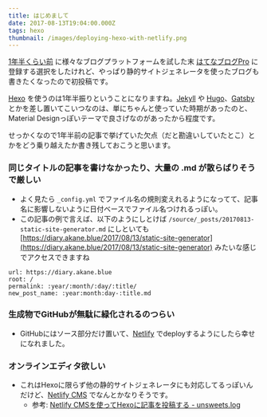 ```yaml
---
title: はじめまして
date: 2017-08-13T19:04:00.000Z
tags: hexo
thumbnail: /images/deploying-hexo-with-netlify.png
---
```

[1年半くらい前](http://dev.maud.io/entry/2016/03/15/hatenablog) に様々なブログプラットフォームを試した末 [はてなブログPro](http://hatenablog.com/guide/pro) に登録する選択をしたけれど、やっぱり静的サイトジェネレータを使ったブログも書きたくなったので初投稿です。

[Hexo](https://hexo.io/) を使うのは1年半振りということになりますね。[Jekyll](https://jekyllrb.com/) や [Hugo](https://gohugo.io/)、[Gatsby](https://www.gatsbyjs.org/) とかを差し置いてこいつなのは、単にちゃんと使っていた時期があったのと、Material Designっぽいテーマで良さげなのがあったから程度です。

せっかくなので1年半前の記事で挙げていた欠点（だと勘違いしていたとこ）とかをどう乗り越えたか書き残しておこうと思います。

### 同じタイトルの記事を書けなかったり、大量の .md が散らばりそうで厳しい

* よく見たら `_config.yml` でファイル名の規則変えれるようになってて、記事名に影響しないように日付ベースでファイル名つけれるっぽい。
* この記事の例で言えば、以下のようにしとけば `/source/_posts/20170813-static-site-generator.md` にしといても [https://diary.akane.blue/2017/08/13/static-site-generator](https://diary.akane.blue/2017/08/13/static-site-generator) みたいな感じでアクセスできますね

```
url: https://diary.akane.blue
root: /
permalink: :year/:month/:day/:title/
new_post_name: :year:month:day-:title.md
```

### 生成物でGitHubが無駄に緑化されるのつらい

* GitHubにはソース部分だけ置いて、[Netlify](https://www.netlify.com/) でdeployするようにしたら幸せになれました。

### オンラインエディタ欲しい

* これはHexoに限らず他の静的サイトジェネレータにも対応してるっぽいんだけど、[Netlify CMS](https://www.netlifycms.org/) でなんとかなりそうです。
  * 参考: [Netlify CMSを使ってHexoに記事を投稿する - unsweets.log](https://blog.unsweets.net/2017/03/write-blog-with-netlify-cms.html)

